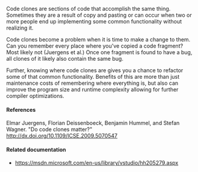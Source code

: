 Code clones are sections of code that accomplish the same thing. Sometimes they
are a result of copy and pasting or can occur when two or more people end up
implementing some common functionality without realizing it.

Code clones become a problem when it is time to make a change to them. Can you
remember every place where you've copied a code fragment? Most likely not
(Juergens et al.) Once one fragment is found to have a bug, all clones of it
likely also contain the same bug.

Further, knowing where code clones are gives you a chance to refactor some of
that common functionality. Benefits of this are more than just maintenance
costs of remembering where everything is, but also can improve the program size
and runtime complexity allowing for further compiler optimizations.

#### References

Elmar Juergens, Florian Deissenboeck, Benjamin Hummel, and Stefan Wagner. "Do
code clones matter?"
<http://dx.doi.org/10.1109/ICSE.2009.5070547>

#### Related documentation

- <https://msdn.microsoft.com/en-us/library/vstudio/hh205279.aspx>
